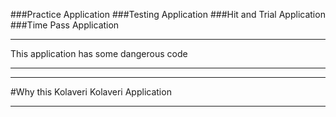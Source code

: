 ###Practice Application
###Testing  Application
###Hit and Trial Application
###Time Pass Application


************************

This application has some dangerous code


************************


************************

#Why this Kolaveri Kolaveri Application

************************
